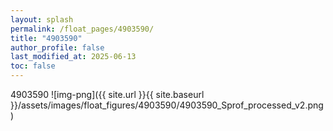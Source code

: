 ```yaml
---
layout: splash
permalink: /float_pages/4903590/
title: "4903590"
author_profile: false
last_modified_at: 2025-06-13
toc: false
---
```

 
4903590
![img-png]({{ site.url }}{{ site.baseurl }}/assets/images/float_figures/4903590/4903590_Sprof_processed_v2.png)